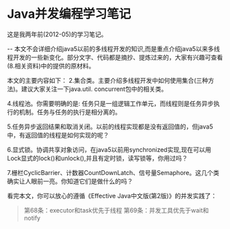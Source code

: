Java并发编程学习笔记
======

这是我两年前(2012-05)的学习笔记。

--
本文不会详细介绍java5以前的多线程开发的知识,而是重点介绍java5以来多线程开发的一些新变化。部分文字、代码都是摘抄、提炼过来的，大家有兴趣可查看(8.相关资料)中的提供的原材料。

本文的主要内容如下：
2.集合类。主要介绍多线程开发中如何使用集合(三种方法)。建议大家关注一下java.util. concurrent包中的相关类。

4.线程池。你需要明确的是: 任务只是一组逻辑工作单元，而线程则是任务异步执行的机制。任务与任务的执行是相分离的。

5.任务异步返回结果和取消关闭。以前的线程实现都是没有返回值的，但java5中，有返回值的线程是如何实现的呢？

6.显式锁。协调共享对象访问，在java5以前用synchronized实现,现在可以用Lock显式的lock()和unlock(),并且有定时锁，读写锁等，你用过吗？

7.栅栏CyclicBarrier、计数器CountDownLatch、信号量Semaphore。这几个类确实让人眼前一亮。你知道它们是做什么的吗？

看完本文，你可以放心的遵循《Effective Java中文版(第2版)》的并发实践了：
>第68条：executor和task优先于线程
>第69条：并发工具优先于wait和notify
